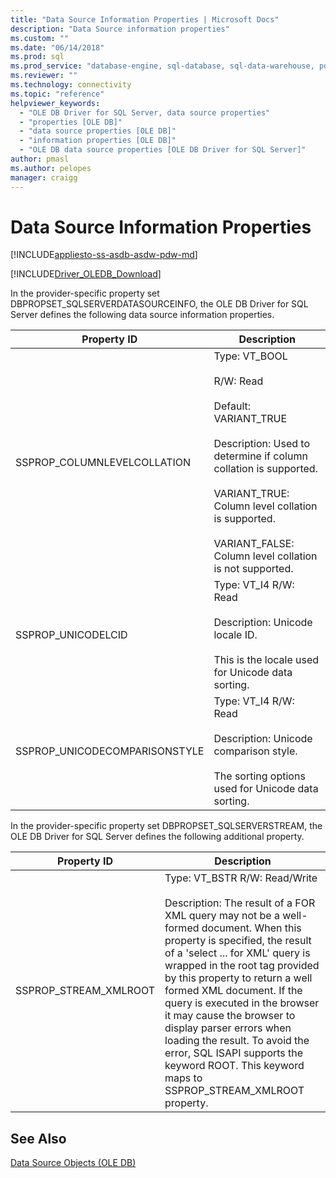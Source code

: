```yaml
---
title: "Data Source Information Properties | Microsoft Docs"
description: "Data Source information properties"
ms.custom: ""
ms.date: "06/14/2018"
ms.prod: sql
ms.prod_service: "database-engine, sql-database, sql-data-warehouse, pdw"
ms.reviewer: ""
ms.technology: connectivity
ms.topic: "reference"
helpviewer_keywords: 
  - "OLE DB Driver for SQL Server, data source properties"
  - "properties [OLE DB]"
  - "data source properties [OLE DB]"
  - "information properties [OLE DB]"
  - "OLE DB data source properties [OLE DB Driver for SQL Server]"
author: pmasl
ms.author: pelopes
manager: craigg
---
```

# Data Source Information Properties
[!INCLUDE[appliesto-ss-asdb-asdw-pdw-md](../../../includes/appliesto-ss-asdb-asdw-pdw-md.md)]

[!INCLUDE[Driver_OLEDB_Download](../../../includes/driver_oledb_download.md)]

  In the provider-specific property set DBPROPSET_SQLSERVERDATASOURCEINFO, the OLE DB Driver for SQL Server defines the following data source information properties.  
  
|Property ID|Description|  
|-----------------|-----------------|  
|SSPROP_COLUMNLEVELCOLLATION|Type: VT_BOOL<br /><br /> R/W: Read<br /><br /> Default: VARIANT_TRUE<br /><br /> Description: Used to determine if column collation is supported.<br /><br /> VARIANT_TRUE: Column level collation is supported.<br /><br /> VARIANT_FALSE: Column level collation is not supported.|  
|SSPROP_UNICODELCID|Type: VT_I4 R/W: Read<br /><br /> Description: Unicode locale ID.<br /><br /> This is the locale used for Unicode data sorting.|  
|SSPROP_UNICODECOMPARISONSTYLE|Type: VT_I4 R/W: Read<br /><br /> Description: Unicode comparison style.<br /><br /> The sorting options used for Unicode data sorting.|  
  
 In the provider-specific property set DBPROPSET_SQLSERVERSTREAM, the OLE DB Driver for SQL Server defines the following additional property.  
  
|Property ID|Description|  
|-----------------|-----------------|  
|SSPROP_STREAM_XMLROOT|Type: VT_BSTR R/W: Read/Write<br /><br /> Description: The result of a FOR XML query may not be a well-formed document. When this property is specified, the result of a 'select ... for XML' query is wrapped in the root tag provided by this property to return a well formed XML document. If the query is executed in the browser it may cause the browser to display parser errors when loading the result. To avoid the error, SQL ISAPI supports the keyword ROOT. This keyword maps to SSPROP_STREAM_XMLROOT property.|  
  
## See Also  
 [Data Source Objects &#40;OLE DB&#41;](../../oledb/ole-db-data-source-objects/data-source-objects-ole-db.md)  
  
  
